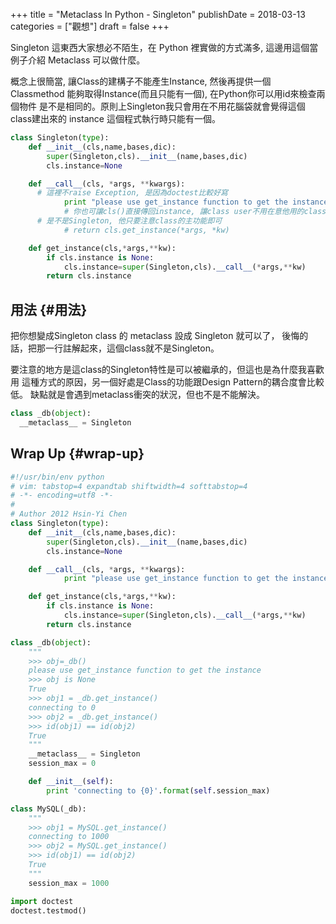 +++
title = "Metaclass In Python - Singleton"
publishDate = 2018-03-13
categories = ["觀想"]
draft = false
+++

Singleton 這東西大家想必不陌生，在 Python 裡實做的方式滿多, 這邊用這個當例子介紹 Metaclass 可以做什麼。

概念上很簡當, 讓Class的建構子不能產生Instance, 然後再提供一個 Classmethod 能夠取得Instance(而且只能有一個), 在Python你可以用id來檢查兩個物件 是不是相同的。原則上Singleton我只會用在不用花腦袋就會覺得這個class建出來的 instance 這個程式執行時只能有一個。

```python
class Singleton(type):
    def __init__(cls,name,bases,dic):
        super(Singleton,cls).__init__(name,bases,dic)
        cls.instance=None

    def __call__(cls, *args, **kwargs):
      # 這裡不raise Exception, 是因為doctest比較好寫
            print "please use get_instance function to get the instance"
            # 你也可讓cls()直接傳回instance, 讓class user不用在意他用的class
      # 是不是Singleton, 他只要注意class的主功能即可
            # return cls.get_instance(*args, *kw)

    def get_instance(cls,*args,**kw):
        if cls.instance is None:
            cls.instance=super(Singleton,cls).__call__(*args,**kw)
        return cls.instance
```


## 用法 {#用法}

把你想變成Singleton class 的 metaclass 設成 Singleton 就可以了， 後悔的話，把那一行註解起來，這個class就不是Singleton。

要注意的地方是這class的Singleton特性是可以被繼承的，但這也是為什麼我喜歡用 這種方式的原因，另一個好處是Class的功能跟Design Pattern的耦合度會比較低。 缺點就是會遇到metaclass衝突的狀況，但也不是不能解決。

```python
class _db(object):
  __metaclass__ = Singleton
```


## Wrap Up {#wrap-up}

```python
#!/usr/bin/env python
# vim: tabstop=4 expandtab shiftwidth=4 softtabstop=4
# -*- encoding=utf8 -*-
#
# Author 2012 Hsin-Yi Chen
class Singleton(type):
    def __init__(cls,name,bases,dic):
        super(Singleton,cls).__init__(name,bases,dic)
        cls.instance=None

    def __call__(cls, *args, **kwargs):
            print "please use get_instance function to get the instance"

    def get_instance(cls,*args,**kw):
        if cls.instance is None:
            cls.instance=super(Singleton,cls).__call__(*args,**kw)
        return cls.instance

class _db(object):
    """
    >>> obj=_db()
    please use get_instance function to get the instance
    >>> obj is None
    True
    >>> obj1 = _db.get_instance()
    connecting to 0
    >>> obj2 = _db.get_instance()
    >>> id(obj1) == id(obj2)
    True
    """
    __metaclass__ = Singleton
    session_max = 0

    def __init__(self):
        print 'connecting to {0}'.format(self.session_max)

class MySQL(_db):
    """
    >>> obj1 = MySQL.get_instance()
    connecting to 1000
    >>> obj2 = MySQL.get_instance()
    >>> id(obj1) == id(obj2)
    True
    """
    session_max = 1000

import doctest
doctest.testmod()
```
